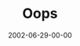 ---
layout: message
category: message
series: "The Big Picture"
title: "Oops"
date: 2002-06-29-00-00
message_id: 275
---